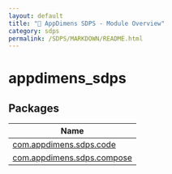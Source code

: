 ```yaml
---
layout: default
title: "📏 AppDimens SDPS - Module Overview"
category: sdps
permalink: /SDPS/MARKDOWN/README.html
---
```


# appdimens_sdps

## Packages

| Name |
|---|
| [com.appdimens.sdps.code](appdimens_sdps/com.appdimens.sdps.code/README.md) |
| [com.appdimens.sdps.compose](appdimens_sdps/com.appdimens.sdps.compose/README.md) |